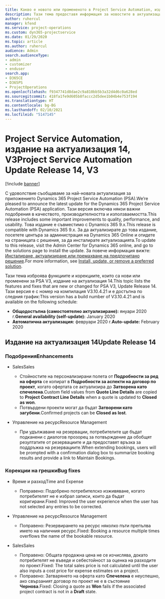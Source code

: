 ```yaml
---
title: Какво е новото или промененото в Project Service Automation, издание на актуализация 14, V3
description: Тази тема предоставя информация за новостите в актуализацията на Project Service Automation, издание 14, V3.
author: ruhercul
manager: kfend
ms.service: project-operations
ms.custom: dyn365-projectservice
ms.date: 01/29/2020
ms.topic: article
ms.author: ruhercul
audience: Admin
search.audienceType:
- admin
- customizer
- enduser
search.app:
- D365CE
- D365PS
- ProjectOperations
ms.openlocfilehash: f9347741d8dae2c9a810bb5b3a32d4d6c0a628ed
ms.sourcegitcommit: 418fa1fe9d605b8faccc2d5dee1b04b4e753f194
ms.translationtype: HT
ms.contentlocale: bg-BG
ms.lasthandoff: 02/10/2021
ms.locfileid: "5147145"
---
```

# <a name="project-service-automation-update-release-14-v3"></a><span data-ttu-id="b0824-103">Project Service Automation, издание на актуализация 14, V3</span><span class="sxs-lookup"><span data-stu-id="b0824-103">Project Service Automation Update Release 14, V3</span></span>

[!include [banner](../includes/psa-now-project-operations.md)]

<span data-ttu-id="b0824-104">С удоволствие съобщаваме за най-новата актуализация за приложението Dynamics 365 Project Service Automation (PSA).</span><span class="sxs-lookup"><span data-stu-id="b0824-104">We’re pleased to announce the latest update for the Dynamics 365 Project Service Automation (PSA) application.</span></span> <span data-ttu-id="b0824-105">Тази версия включва някои важни подобрения в качеството, производителността и използваемостта.</span><span class="sxs-lookup"><span data-stu-id="b0824-105">This release includes some important improvements to quality, performance, and usability.</span></span> <span data-ttu-id="b0824-106">Това издание е съвместимо с Dynamics 365 9.x.</span><span class="sxs-lookup"><span data-stu-id="b0824-106">This release is compatible with Dynamics 365 9.x.</span></span> <span data-ttu-id="b0824-107">За да актуализирате до това издание, посетете центъра за администрация на Dynamics 365 Online и отидете на страницата с решения, за да инсталирате актуализацията.</span><span class="sxs-lookup"><span data-stu-id="b0824-107">To update to this release, visit the Admin Center for Dynamics 365 online, and go to the solutions page to install the update.</span></span> <span data-ttu-id="b0824-108">За повече информация вижте: [Инсталиране, актуализиране или премахване на предпочитано решение](https://docs.microsoft.com/power-platform/admin/install-remove-preferred-solution).</span><span class="sxs-lookup"><span data-stu-id="b0824-108">For more information, see [Install, update, or remove a preferred solution](https://docs.microsoft.com/power-platform/admin/install-remove-preferred-solution).</span></span>

<span data-ttu-id="b0824-109">Тази тема изброява функциите и корекциите, които са нови или променени за PSA V3, издание на актуализация 14.</span><span class="sxs-lookup"><span data-stu-id="b0824-109">This topic lists the features and fixes that are new or changed for PSA V3, Update Release 14.</span></span> <span data-ttu-id="b0824-110">Тази версия е с номер на компилация V3.10.4.21 и е достъпна по следния график:</span><span class="sxs-lookup"><span data-stu-id="b0824-110">This version has a build number of V3.10.4.21 and is available on the following schedule:</span></span>

- <span data-ttu-id="b0824-111">**Общодостъпна (самостоятелно актуализиране):** януари 2020 г.</span><span class="sxs-lookup"><span data-stu-id="b0824-111">**General availability (self-update):** January 2020</span></span>
- <span data-ttu-id="b0824-112">**Автоматична актуализация:** февруари 2020 г.</span><span class="sxs-lookup"><span data-stu-id="b0824-112">**Auto-update:** February 2020</span></span>

## <a name="update-release-14"></a><span data-ttu-id="b0824-113">Издание на актуализация 14</span><span class="sxs-lookup"><span data-stu-id="b0824-113">Update Release 14</span></span>

### <a name="enhancements"></a><span data-ttu-id="b0824-114">Подобрения</span><span class="sxs-lookup"><span data-stu-id="b0824-114">Enhancements</span></span>

- <span data-ttu-id="b0824-115">Sales</span><span class="sxs-lookup"><span data-stu-id="b0824-115">Sales</span></span>

     - <span data-ttu-id="b0824-116">Стойностите на персонализирани полета от **Подробности за ред на оферта** се копират в **Подробности за аспекти на договор по проект**, когато офертата се актуализира до **Затворена като спечелена**.</span><span class="sxs-lookup"><span data-stu-id="b0824-116">Custom field values from **Quote Line Details** are copied to **Project Contract Line Details** when a quote is updated to **Closed as won**.</span></span>
     - <span data-ttu-id="b0824-117">Потвърдени проекти могат да бъдат **Затворени като загубени**.</span><span class="sxs-lookup"><span data-stu-id="b0824-117">Confirmed projects can be **Closed as lost**.</span></span>

- <span data-ttu-id="b0824-118">Управление на ресурс</span><span class="sxs-lookup"><span data-stu-id="b0824-118">Resource Management</span></span>

     - <span data-ttu-id="b0824-119">При удължаване на резервации, потребителите ще бъдат подканени с диалогов прозорец за потвърждение да обобщят резултатите от резервациите и да предоставят връзка за поддръжка на резервациите.</span><span class="sxs-lookup"><span data-stu-id="b0824-119">When extending bookings, users will be prompted with a confirmation dialog box to summarize booking results and provide a link to Maintain Bookings.</span></span>


### <a name="bug-fixes"></a><span data-ttu-id="b0824-120">Корекции на грешки</span><span class="sxs-lookup"><span data-stu-id="b0824-120">Bug fixes</span></span>

- <span data-ttu-id="b0824-121">Време и разход</span><span class="sxs-lookup"><span data-stu-id="b0824-121">Time and Expense</span></span>

     - <span data-ttu-id="b0824-122">Поправено: Подобрено потребителско изживяване, когато потребителят не е избрал записи, които да бъдат коригирани.</span><span class="sxs-lookup"><span data-stu-id="b0824-122">Fixed: Improved the user experience when the user has not selected any entries to be corrected.</span></span>

- <span data-ttu-id="b0824-123">Управление на ресурс</span><span class="sxs-lookup"><span data-stu-id="b0824-123">Resource Management</span></span>

     - <span data-ttu-id="b0824-124">Поправено: Резервирането на ресурс няколко пъти препълва името на наличния ресурс.</span><span class="sxs-lookup"><span data-stu-id="b0824-124">Fixed: Booking a resource multiple times overflows the name of the bookable resource.</span></span>

- <span data-ttu-id="b0824-125">Sales</span><span class="sxs-lookup"><span data-stu-id="b0824-125">Sales</span></span>

     - <span data-ttu-id="b0824-126">Поправено: Общата продажна цена не се изчислява, докато потребителят не въведе и себестойност за оценка на разходите по проект.</span><span class="sxs-lookup"><span data-stu-id="b0824-126">Fixed: The total sales price is not calculated until the user also inputs a cost price for expense estimates on a project.</span></span>
     - <span data-ttu-id="b0824-127">Поправено: Затварянето на оферта като **Спечелена** е неуспешно, ако свързаният договор по проект не е в състояние **Чернова**.</span><span class="sxs-lookup"><span data-stu-id="b0824-127">Fixed: Closing a quote as **Won** fails if the associated project contract is not in a **Draft** state.</span></span>

